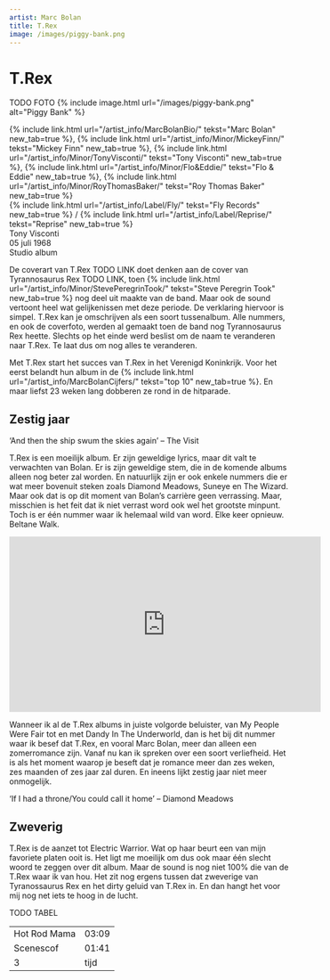 ```yaml
---
artist: Marc Bolan
title: T.Rex
image: /images/piggy-bank.png
---
```


# T.Rex

TODO FOTO
{% include image.html url="/images/piggy-bank.png" alt="Piggy Bank" %}

<span class="bio-cd">
{% include link.html url="/artist_info/MarcBolanBio/" tekst="Marc Bolan" new_tab=true %}, {% include link.html url="/artist_info/Minor/MickeyFinn/" tekst="Mickey Finn" new_tab=true %}, {% include link.html url="/artist_info/Minor/TonyVisconti/" tekst="Tony Visconti" new_tab=true %}, {% include link.html url="/artist_info/Minor/Flo&Eddie/" tekst="Flo & Eddie" new_tab=true %}, {% include link.html url="/artist_info/Minor/RoyThomasBaker/" tekst="Roy Thomas Baker" new_tab=true %}<br>
{% include link.html url="/artist_info/Label/Fly/" tekst="Fly Records" new_tab=true %} / {% include link.html url="/artist_info/Label/Reprise/" tekst="Reprise" new_tab=true %}<br>
Tony Visconti<br>
</span>
05 juli 1968<br>Studio album

De <span class="engels">coverart</span> van T.Rex TODO LINK doet denken aan de cover van Tyrannosaurus Rex TODO LINK, toen {% include link.html url="/artist_info/Minor/StevePeregrinTook/" tekst="Steve Peregrin Took" new_tab=true %} nog deel uit maakte van de band. Maar ook de <span class="engels">sound</span> vertoont heel wat gelijkenissen met deze periode. De verklaring hiervoor is simpel. <span class="engels">T.Rex</span> kan je omschrijven als een soort tussenalbum. Alle nummers, en ook de coverfoto, werden al gemaakt toen de band nog Tyrannosaurus Rex heette. Slechts op het einde werd beslist om de naam te veranderen naar T.Rex. Te laat dus om nog alles te veranderen. 

Met <span class="engels">T.Rex</span> start het succes van T.Rex in het Verenigd Koninkrijk. Voor het eerst belandt hun album in de {% include link.html url="/artist_info/MarcBolanCijfers/" tekst="top 10" new_tab=true %}. En maar liefst 23 weken lang dobberen ze rond in de hitparade. 

## Zestig jaar

<div class="uitgelicht">‘And then the ship swum the skies again’ – The Visit</div>

<span class="engels">T.Rex</span> is een moeilijk album. Er zijn geweldige <span class="engels">lyrics</span>, maar dit valt te verwachten van Bolan. Er is zijn geweldige stem, die in de komende albums alleen nog beter zal worden. En natuurlijk zijn er ook enkele nummers die er wat meer bovenuit steken zoals <span class="engels">Diamond Meadows</span>, <span class="engels">Suneye</span> en <span class="engels">The Wizard</span>. Maar ook dat is op dit moment van Bolan’s carrière geen verrassing. Maar, misschien is het feit dat ik niet verrast word ook wel het grootste minpunt. Toch is er één nummer waar ik helemaal wild van word. Elke keer opnieuw. <span class="engels">Beltane Walk</span>.


<iframe width="560" height="315" src="https://www.youtube.com/embed/GAsWvd_sj7Q" frameborder="0" allowfullscreen></iframe>

Wanneer ik al de T.Rex albums in juiste volgorde beluister, van <span class="engels">My People Were Fair</span> tot en met <span class="engels">Dandy In The Underworld</span>, dan is het bij dit nummer waar ik besef dat T.Rex, en vooral Marc Bolan, meer dan alleen een zomerromance zijn. Vanaf nu kan ik spreken over een soort verliefheid. Het is als het moment waarop je beseft dat je romance meer dan zes weken, zes maanden of zes jaar zal duren. En ineens lijkt zestig jaar niet meer onmogelijk. 

<div class="uitgelicht">‘If I had a throne/You could call it home’ – Diamond Meadows</div>

## Zweverig

<span class="engels">T.Rex</span> is de aanzet tot <span class="engels">Electric Warrior</span>. Wat op haar beurt een van mijn favoriete platen ooit is. Het ligt me moeilijk om dus ook maar één slecht woord te zeggen over dit album. Maar de <span class="engels">sound</span> is nog niet 100% die van de T.Rex waar ik van hou. Het zit nog ergens tussen dat zweverige van Tyranossaurus Rex en het <span class="engels">dirty</span> geluid van T.Rex in. En dan hangt het voor mij nog net iets te hoog in de lucht. 

TODO TABEL
<table>
	<tr>
		<td>Hot Rod Mama</td>
		<td>03:09</td>
	</tr>
	<tr>
		<td>Scenescof</td>
		<td>01:41</td>
	</tr>
	<tr>
		<td>3</td>
		<td>tijd</td>
	</tr>
</table>

<div class="witregel"> </div>
